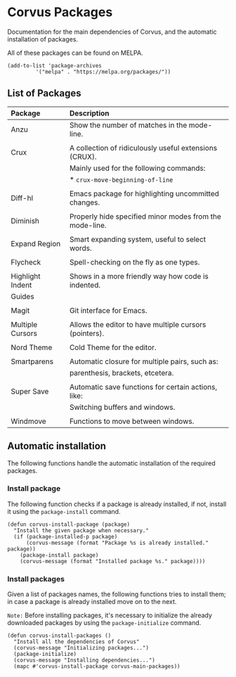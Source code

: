 # Corvus Packages

Documentation for the main dependencies of Corvus, and the automatic
installation of packages.

All of these packages can be found on MELPA.

```elisp
(add-to-list 'package-archives
	     '("melpa" . "https://melpa.org/packages/"))
```

## List of Packages

| Package          | Description                                             |
|:-----------------|:--------------------------------------------------------|
| Anzu             | Show the number of matches in the mode-line.            |
|                  |                                                         |
| Crux             | A collection of ridiculously useful extensions (CRUX).  |
|                  | Mainly used for the following commands:                 |
|                  | * `crux-move-beginning-of-line`                         |
|                  |                                                         |
| Diff-hl          | Emacs package for highlighting uncommitted changes.     |
|                  |                                                         |
| Diminish         | Properly hide specified minor modes from the mode-line. |
|                  |                                                         |
| Expand Region    | Smart expanding system, useful to select words.         |
|                  |                                                         |
| Flycheck         | Spell-checking on the fly as one types.                 |
|                  |                                                         |
| Highlight Indent | Shows in a more friendly way how code is indented.      |
| Guides           |                                                         |
|                  |                                                         |
| Magit            | Git interface for Emacs.                                |
|                  |                                                         |
| Multiple Cursors | Allows the editor to have multiple cursors (pointers).  |
|                  |                                                         |
| Nord Theme       | Cold Theme for the editor.                              |
|                  |                                                         |
| Smartparens      | Automatic closure for multiple pairs, such as:          |
|                  | parenthesis, brackets, etcetera.                        |
|                  |                                                         |
| Super Save       | Automatic save functions for certain actions, like:     |
|                  | Switching buffers and windows.                          |
|                  |                                                         |
| Windmove         | Functions to move between windows.                      |
    
## Automatic installation

The following functions handle the automatic installation of the required
packages.

### Install package

The following function checks if a package is already installed, if not, install
it using the `package-install` command.

```elisp
(defun corvus-install-package (package)
  "Install the given package when necessary."
  (if (package-installed-p package)
      (corvus-message (format "Package %s is already installed." package))
    (package-install package)
    (corvus-message (format "Installed package %s." package))))
```

### Install packages

Given a list of packages names, the following functions tries to install them;
in case a package is already installed move on to the next.

`Note:` Before installing packages, it's necessary to initialize the already
downloaded packages by using the `package-initialize` command.

```elisp
(defun corvus-install-packages ()
  "Install all the dependencies of Corvus"
  (corvus-message "Initializing packages...")
  (package-initialize)
  (corvus-message "Installing dependencies...")
  (mapc #'corvus-install-package corvus-main-packages))
```
